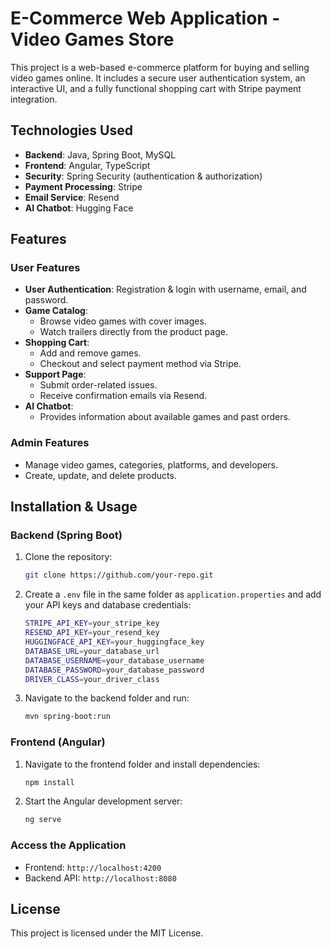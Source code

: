 # E-Commerce Web Application - Video Games Store

This project is a web-based e-commerce platform for buying and selling video games online. It includes a secure user authentication system, an interactive UI, and a fully functional shopping cart with Stripe payment integration.

## Technologies Used
- **Backend**: Java, Spring Boot, MySQL
- **Frontend**: Angular, TypeScript
- **Security**: Spring Security (authentication & authorization)
- **Payment Processing**: Stripe
- **Email Service**: Resend
- **AI Chatbot**: Hugging Face

## Features
### User Features
- **User Authentication**: Registration & login with username, email, and password.
- **Game Catalog**:
  - Browse video games with cover images.
  - Watch trailers directly from the product page.
- **Shopping Cart**:
  - Add and remove games.
  - Checkout and select payment method via Stripe.
- **Support Page**:
  - Submit order-related issues.
  - Receive confirmation emails via Resend.
- **AI Chatbot**:
  - Provides information about available games and past orders.

### Admin Features
- Manage video games, categories, platforms, and developers.
- Create, update, and delete products.

## Installation & Usage
### Backend (Spring Boot)
1. Clone the repository:
   ```sh
   git clone https://github.com/your-repo.git
   ```
2. Create a `.env` file in the same folder as `application.properties` and add your API keys and database credentials:
   ```sh
   STRIPE_API_KEY=your_stripe_key
   RESEND_API_KEY=your_resend_key
   HUGGINGFACE_API_KEY=your_huggingface_key
   DATABASE_URL=your_database_url
   DATABASE_USERNAME=your_database_username
   DATABASE_PASSWORD=your_database_password
   DRIVER_CLASS=your_driver_class
   ```
3. Navigate to the backend folder and run:
   ```sh
   mvn spring-boot:run
   ```

### Frontend (Angular)
1. Navigate to the frontend folder and install dependencies:
   ```sh
   npm install
   ```
2. Start the Angular development server:
   ```sh
   ng serve
   ```

### Access the Application
- Frontend: `http://localhost:4200`
- Backend API: `http://localhost:8080`

## License
This project is licensed under the MIT License.

